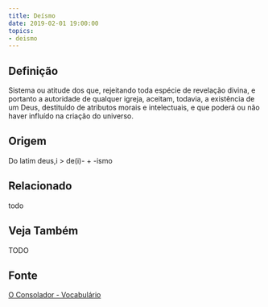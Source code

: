 ```yaml
---
title: Deísmo
date: 2019-02-01 19:00:00
topics:
- deismo
---
```


## Definição
Sistema ou atitude dos que, rejeitando toda espécie de revelação divina, e
portanto a autoridade de qualquer igreja, aceitam, todavia, a existência de um
Deus, destituído de atributos morais e intelectuais, e que poderá ou não haver
influído na criação do universo.

## Origem
Do latim deus,i > de(i)- + -ismo

## Relacionado
todo

## Veja Também
TODO

## Fonte
[O Consolador - Vocabulário](http://www.oconsolador.com.br/linkfixo/vocabulario/principal.html)


